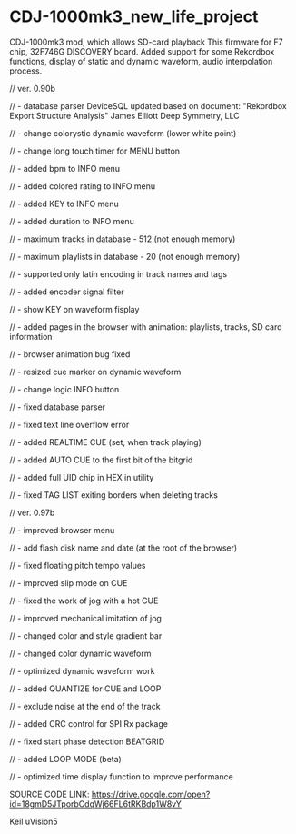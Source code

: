 # CDJ-1000mk3_new_life_project
CDJ-1000mk3 mod, which allows SD-card playback
This firmware for F7 chip, 32F746G DISCOVERY board.
Added support for some Rekordbox functions, display of static and dynamic waveform, audio interpolation process. 


//	ver. 0.90b

//		- database parser DeviceSQL updated based on document: "Rekordbox Export Structure Analysis" James Elliott Deep Symmetry, LLC

//		- change colorystic dynamic waveform (lower white point)

//		- change long touch timer for MENU button

//		- added bpm to INFO menu

//		- added colored rating to INFO menu

//		- added KEY to INFO menu

//		- added duration to INFO menu

//		- maximum tracks in database - 512 (not enough memory)

//		- maximum playlists in database - 20 (not enough memory)

//		- supported only latin encoding in track names and tags

//		- added encoder signal filter

//		- show KEY on waveform fisplay

//		- added pages in the browser with animation: playlists, tracks, SD card information

//		- browser animation bug fixed

//		- resized cue marker on dynamic waveform

//		- change logic INFO button

//		- fixed database parser

//		- fixed text line overflow error

//		- added REALTIME CUE (set, when track playing) 

//		- added AUTO CUE to the first bit of the bitgrid

//		- added full UID chip in HEX in utility		

//		- fixed TAG LIST exiting borders when deleting tracks

//	ver. 0.97b

//		- improved browser menu

//		- add flash disk name and date (at the root of the browser)

//		- fixed floating pitch tempo values

//		-	improved slip mode on CUE

//		- fixed the work of jog with a hot CUE

//		-	improved mechanical imitation of jog

//		-	changed color and style gradient bar

//		-	changed color dynamic waveform

//		- optimized dynamic waveform work

//		- added QUANTIZE for CUE and LOOP

//		- exclude noise at the end of the track

//		- added CRC control for SPI Rx package

//		- fixed start phase detection BEATGRID

//		-	added LOOP MODE (beta)

//		- optimized time display function to improve performance	

SOURCE CODE LINK:
https://drive.google.com/open?id=18gmD5JTporbCdqWj66FL6tRKBdp1W8vY

Keil uVision5
